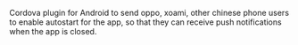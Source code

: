 Cordova plugin for Android to send oppo, xoami, other chinese phone users to enable autostart for the app, so that they can receive push notifications when the app is closed.